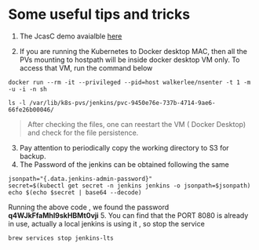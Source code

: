 # Some useful tips and tricks

1. The JcasC demo avaialble [here](https://github.com/jenkinsci/configuration-as-code-plugin/tree/master/demos)

2. If you are running the Kubernetes to Docker desktop MAC, then all the PVs mounting to hostpath will be inside docker desktop VM only. To access that VM, run the command below

```
docker run --rm -it --privileged --pid=host walkerlee/nsenter -t 1 -m -u -i -n sh

ls -l /var/lib/k8s-pvs/jenkins/pvc-9450e76e-737b-4714-9ae6-66fe26b00046/
```
> After checking the files, one can reestart the VM ( Docker Desktop) and check for the file persistence.

3. Pay attention to periodically copy the working directory to S3 for backup.
4. The Password of the jenkins can be obtained following the same
```
jsonpath="{.data.jenkins-admin-password}"
secret=$(kubectl get secret -n jenkins jenkins -o jsonpath=$jsonpath)
echo $(echo $secret | base64 --decode)
```
Running the above code , we found the password **q4WJkFfaMhI9skHBMt0vji**
5. You can find that the PORT 8080 is already in use, actually a local jenkins is using it , so stop the service
```
brew services stop jenkins-lts
```
